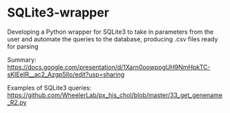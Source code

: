 # SQLite3-wrapper
Developing a Python wrapper for SQLite3 to take in parameters from the user and automate the queries to the database, producing .csv files ready for parsing

Summary: https://docs.google.com/presentation/d/1Xarn0oowpogUH9NmHpkTC-sKIEeIR__ac2_Azgp5Ilo/edit?usp=sharing

Examples of SQLite3 queries:
https://github.com/WheelerLab/px_his_chol/blob/master/33_get_genename_R2.py
